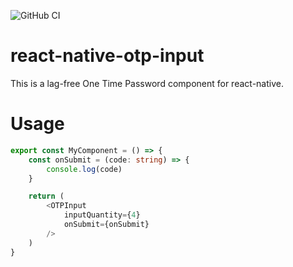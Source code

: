 ![GitHub CI](https://github.com/gibsonbailey/react-native-otp-input/actions/workflows/test.yml/badge.svg)
# react-native-otp-input
This is a lag-free One Time Password component for react-native.


# Usage
```ts
export const MyComponent = () => {
    const onSubmit = (code: string) => {
        console.log(code)
    }

    return (
        <OTPInput
            inputQuantity={4}
            onSubmit={onSubmit}
        />
    )
}
```